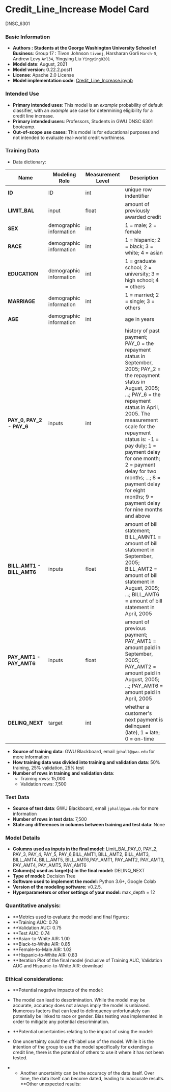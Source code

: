 # Credit_Line_Increase Model Card
DNSC_6301

### Basic Information

*  **Authors : Students at the George Washington University School of Business**: Group 17 : Tivon Johnson `tivonj`, Harsharan Gorli `Harsh-5`, Andrew Levy `Arl34`, Yingying Liu `Yingying0201`
* **Model date**: August, 2021
* **Model version**: 0.22.2.post1
* **License**: Apache 2.0 License
* **Model implementation code**: [Credit_Line_Increase.ipynb](Credit_Line_Increase.ipynb)

### Intended Use
* **Primary intended uses**: This model is an *example* probability of default classifier, with an *example* use case for determining eligibility for a credit line increase.
* **Primary intended users**: Professors, Students in GWU DNSC 6301 bootcamp.
* **Out-of-scope use cases**: This model is for educational purposes and not intended to evaluate real-world credit worthiness.

### Training Data

* Data dictionary: 

| Name | Modeling Role | Measurement Level| Description|
| ---- | ------------- | ---------------- | ---------- |
|**ID**| ID | int | unique row indentifier |
| **LIMIT_BAL** | input | float | amount of previously awarded credit |
| **SEX** | demographic information | int | 1 = male; 2 = female
| **RACE** | demographic information | int | 1 = hispanic; 2 = black; 3 = white; 4 = asian |
| **EDUCATION** | demographic information | int | 1 = graduate school; 2 = university; 3 = high school; 4 = others |
| **MARRIAGE** | demographic information | int | 1 = married; 2 = single; 3 = others |
| **AGE** | demographic information | int | age in years |
| **PAY_0, PAY_2 - PAY_6** | inputs | int | history of past payment; PAY_0 = the repayment status in September, 2005; PAY_2 = the repayment status in August, 2005; ...; PAY_6 = the repayment status in April, 2005. The measurement scale for the repayment status is: -1 = pay duly; 1 = payment delay for one month; 2 = payment delay for two months; ...; 8 = payment delay for eight months; 9 = payment delay for nine months and above |
| **BILL_AMT1 - BILL_AMT6** | inputs | float | amount of bill statement; BILL_AMNT1 = amount of bill statement in September, 2005; BILL_AMT2 = amount of bill statement in August, 2005; ...; BILL_AMT6 = amount of bill statement in April, 2005 |
| **PAY_AMT1 - PAY_AMT6** | inputs | float | amount of previous payment; PAY_AMT1 = amount paid in September, 2005; PAY_AMT2 = amount paid in August, 2005; ...; PAY_AMT6 = amount paid in April, 2005 |
| **DELINQ_NEXT**| target | int | whether a customer's next payment is delinquent (late), 1 = late; 0 = on-time |

* **Source of training data**: GWU Blackboard, email `jphall@gwu.edu` for more information
* **How training data was divided into training and validation data**: 50% training, 25% validation, 25% test
* **Number of rows in training and validation data**:
  * Training rows: 15,000
  * Validation rows: 7,500

### Test Data
* **Source of test data**: GWU Blackboard, email `jphall@gwu.edu` for more information
* **Number of rows in test data**: 7,500
* **State any differences in columns between training and test data**: None

### Model Details
* **Columns used as inputs in the final model:** Limit_BAL,PAY_0, PAY_2, PAY_3, PAY_4, PAY_5, PAY_6,BILL_AMT1, BILL_AMT2, BILL_AMT3, BILL_AMT4, BILL_AMT5, BILL_AMT6,PAY_AMT1, PAY_AMT2, PAY_AMT3, PAY_AMT4, PAY_AMT5, PAY_AMT6
* **Column(s) used as target(s) in the final model:** DELINQ_NEXT
* **Type of model:** Decision Tree
* **Software used to implement the model:** Python 3.6+, Google Colab
* **Version of the modeling software:** v0.2.5.
* **Hyperparameters or other settings of your model:** max_depth = 12

### Quantitative analysis:
* **Metrics used to evaluate the model and final figures:
* **Training AUC: 0.78
* **Validation AUC: 0.75
* **Test AUC: 0.74
* **Asian-to-White AIR: 1.00
* **Black-to-White AIR: 0.85
* **Female-to-Male AIR: 1.02
* **Hispanic-to-White AIR: 0.83
* **Iteration Plot of the final model (inclusive of Training AUC, Validation AUC and Hispanic-to-White AIR: download

### Ethical considerations:
* **Potential negative impacts of the model:
- The model can lead to descrimination.  While the model may be accurate, accuracy does not always imply the model is unbiased.  Numerous factors that can lead to delinquency unfortunately can potentially be linked to race or gender.  Bias testing was implemented in order to mitigate any potential descrimination.
* **Potential uncertainties relating to the impact of using the model:
- One uncertainty could the off-label use of the model.  While it is the intention of the group to use the model specifically for extending a credit line, there is the potential of others to use it where it has not been tested.
* - Another uncertainty can be the accuracy of the data itself.  Over time, the data itself can become dated, leading to inaccurate results.
**Other unexpected results:
